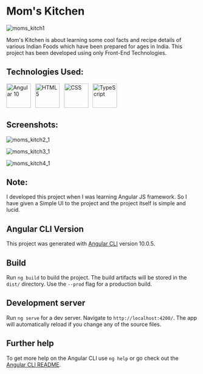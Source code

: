 # Mom's Kitchen

![moms_kitch1](https://user-images.githubusercontent.com/66553883/98467944-320c2a80-21fe-11eb-8fd0-6e651de680c4.png)

Mom's Kitchen is about learning some cool facts and recipe details of various Indian Foods which have been prepared for ages in India. This project has been developed using only Front-End Technologies.

## Technologies Used:

<a href="https://angular.io/" target="_blank"><img title="Angular 10" height="64" width="64" src="https://cdn.svgporn.com/logos/angular-icon.svg" /></a>&nbsp;&nbsp;&nbsp;<a href="https://www.w3schools.com/html/" target="_blank"><img title="HTML 5" height="64" width="64" src="https://cdn.svgporn.com/logos/html-5.svg" /></a>&nbsp;&nbsp;&nbsp;<a href="https://www.w3schools.com/css/" target="_blank"><img title="CSS" height="64" width="64" src="https://cdn.svgporn.com/logos/css-3.svg" /></a>&nbsp;&nbsp;&nbsp;<a href="https://www.typescriptlang.org/" target="_blank"><img title="TypeScript" height="64" width="64" src="https://cdn.svgporn.com/logos/typescript-icon.svg" /></a>&nbsp;&nbsp;&nbsp;

## Screenshots:

![moms_kitch2_1](https://user-images.githubusercontent.com/66553883/98469029-4c94d280-2203-11eb-8c4b-2ca898d6c80a.png)

![moms_kitch3_1](https://user-images.githubusercontent.com/66553883/98469078-98477c00-2203-11eb-9fb4-0788afaa629b.png)

![moms_kitch4_1](https://user-images.githubusercontent.com/66553883/98469179-1572f100-2204-11eb-9974-c8bd11f31ef7.png)

## Note:

I developed this project when I was learning Angular JS framework. So I have given a Simple UI to the project and the project itself is simple and lucid.

## Angular CLI Version

This project was generated with [Angular CLI](https://github.com/angular/angular-cli) version 10.0.5.

## Build 

Run `ng build` to build the project. The build artifacts will be stored in the `dist/` directory. Use the `--prod` flag for a production build.

## Development server

Run `ng serve` for a dev server. Navigate to `http://localhost:4200/`. The app will automatically reload if you change any of the source files.

## Further help

To get more help on the Angular CLI use `ng help` or go check out the [Angular CLI README](https://github.com/angular/angular-cli/blob/master/README.md).
